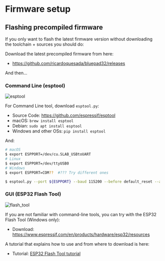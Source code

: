 # Firmware setup

## Flashing precompiled firmware

If you only want to flash the latest firmware version without downloading the toolchain + sources you should do:

Download the latest precompiled firmware from here:

- https://github.com/ricardoquesada/bluepad32/releases

And then...

### Command Line (esptool)

![esptool](https://lh3.googleusercontent.com/UfYRw0D2m6DUy337fskfNYP6FA3oj_AgATe6QU3y5OvGe14DaI5amCb-rhmGliSepoFYmhvX-u5uzq5N0wChP0lr0eSOrY4YMLB__UBZ8tY8ASbw5DgI6dUX-oEt2ZpWHPLpnBdxryA=-no)

For Command Line tool, download `esptool.py`:

- Source Code: https://github.com/espressif/esptool
- macOS: `brew install esptool`
- Debian: `sudo apt install esptool`
- Windows and other OSs: `pip install esptool`

And:

```sh
# macOS
$ export ESPPORT=/dev/cu.SLAB_USBtoUART
# Linux
$ export ESPPORT=/dev/ttyUSB0
# Windows
$ export ESPPORT=COM??  #??? Try different ones

$ esptool.py --port ${ESPPORT} --baud 115200 --before default_reset --after hard_reset write_flash 0x0000 bluepad32-unijoysticle-full.bin
```

### GUI (ESP32 Flash Tool)

![flash_tool](https://lh3.googleusercontent.com/eO0uXc9kZHw2W1_UGiP9mw5QuzgD9gc0dIotrSUhIZW1cTVcfNIyi6grTNnSX5OryS0Bjs8hQ5PQtdg-fnxykzby5elywNT1rZ8ddtlRcTPdeJ9fS11eqrHP3TRecCHqHl9TdecncTE=-no)

If you are not familiar with command-line tools, you can try with the ESP32 Flash Tool (Windows only):

- Download: https://www.espressif.com/en/products/hardware/esp32/resources

A tutorial that explains how to use and from where to download is here:

- Tutorial: [ESP32 Flash Tool tutorial](http://iot-bits.com/esp32/esp32-flash-download-tool-tutorial/)

